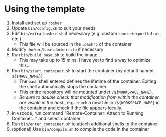 # Using the template
1. Install and set up [`rocker`](https://github.com/osrf/rocker)
1. Update `bin/config.sh` to suit your needs
1. Edit `bin/extra_bashrc.sh` if necessary (e.g. custom `source`/`export`/`alias`, etc.)
   - This file will be sourced in the `.bashrc` of the container
1. Modify `docker/base.dockerfile` if necessary
1. Run `bin/build_base.sh` to build the image
   - This may take up to 15 mins.  I have yet to find a way to optimize this...
1. Run `bin/start_container.sh` to start the container (by default named `${IMAGE_NAME}`)
   - The `bash` shell entered defines the lifetime of the container.  Exiting the shell automatically stops the container.
   - This entire repository will be mounted under `/${WORKSPACE_NAME}`.
   - *Be sure to double check that modification from within the container are visible in the host* , e.g. `touch` a new file in `/${WORKSPACE_NAME}` in the container and check if the file appears locally.
1. In vscode, run command "Remote-Container: Attach to Running Container..." and select container
1. Run `bin/enter_container.sh` to attach additional shells to the container
1. (optional) Use `bin/compile.sh` to compile the code in the container

